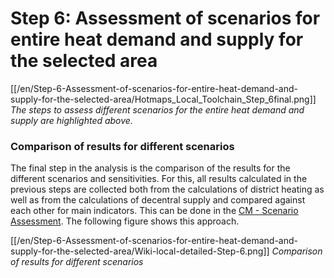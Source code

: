 <h1>Step 6: Assessment of scenarios for entire heat demand and supply for the selected area</h1>

[[/en/Step-6-Assessment-of-scenarios-for-entire-heat-demand-and-supply-for-the-selected-area/Hotmaps_Local_Toolchain_Step_6final.png]]
*The steps to assess different scenarios for the entire heat demand and supply are highlighted above.*

### Comparison of results for different scenarios
The final step in the analysis is the comparison of the results for the different scenarios and sensitivities. For this, all results calculated in the previous steps are collected both from the calculations of district heating as well as from the calculations of decentral supply and compared against each other for main indicators. This can be done in the [CM - Scenario Assessment](https://wiki.hotmaps.hevs.ch/en/CM-Scenario-assessment). The following figure shows this approach.

[[/en/Step-6-Assessment-of-scenarios-for-entire-heat-demand-and-supply-for-the-selected-area/Wiki-local-detailed-Step-6.png]]
*Comparison of results for different scenarios*


